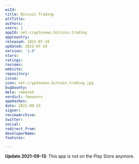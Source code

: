 ```yaml
---
wsId: 
title: Bitcoin Trading
altTitle: 
authors: 
users: 1
appId: net.cryptonews.bitcoin.trading
appCountry: 
released: 2021-07-19
updated: 2021-07-19
version: '1.0'
stars: 
ratings: 
reviews: 
website: 
repository: 
issue: 
icon: net.cryptonews.bitcoin.trading.jpg
bugbounty: 
meta: removed
verdict: fewusers
appHashes: 
date: 2021-09-23
signer: 
reviewArchive: 
twitter: 
social: 
redirect_from: 
developerName: 
features: 

---
```


**Update 2021-09-13**: This app is not on the Play Store anymore.
